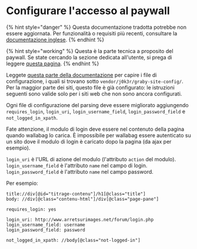 # Configurare l'accesso al paywall

{% hint style="danger" %}
Questa documentazione tradotta potrebbe non essere aggiornata. Per funzionalità o requisiti più recenti, consultare la [documentazione inglese](https://doc.wallabag.org/en/).
{% endhint %}

{% hint style="working" %}
Questa è la parte tecnica a proposito del paywall. Se state cercando la sezione dedicata all'utente, si prega di leggere [questa pagina](../user/articles/restricted.md).
{% endhint %}

Leggete [questa parte della documentazione](../user/errors_during_fetching.md)
per capire i file di configurazione, i quali si trovano sotto `vendor/j0k3r/graby-site-config/`. Per la maggior parte dei siti, questo file è già configurato: le istruzioni seguenti sono valide solo per i siti web che non sono ancora configurati.

Ogni file di configurazione del parsing deve essere migliorato
aggiungendo `requires_login`, `login_uri`, `login_username_field`,
`login_password_field` e `not_logged_in_xpath`.

Fate attenzione, il modulo di login deve essere nel contenuto della
pagina quando wallabag lo carica. È impossibile per wallabag essere
autenticato su un sito dove il modulo di login è caricato dopo la pagina
(da ajax per esempio).

`login_uri` è l'URL di azione del modulo (l'attributo `action` del
modulo). `login_username_field` è l'attributo `name` nel campo di login.
`login_password_field` è l'attributo `name` nel campo password.

Per esempio:

```
title://div[@id="titrage-contenu"]/h1[@class="title"]
body: //div[@class="contenu-html"]/div[@class="page-pane"]

requires_login: yes

login_uri: http://www.arretsurimages.net/forum/login.php
login_username_field: username
login_password_field: password

not_logged_in_xpath: //body[@class="not-logged-in"]
```

